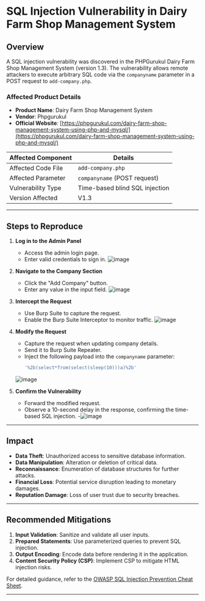 # SQL Injection Vulnerability in Dairy Farm Shop Management System

## Overview
A SQL injection vulnerability was discovered in the PHPGurukul Dairy Farm Shop Management System (version 1.3). The vulnerability allows remote attackers to execute arbitrary SQL code via the `companyname` parameter in a POST request to `add-company.php`.

### Affected Product Details
- **Product Name**: Dairy Farm Shop Management System  
- **Vendor**: Phpgurukul  
- **Official Website**: [https://phpgurukul.com/dairy-farm-shop-management-system-using-php-and-mysql/](https://phpgurukul.com/dairy-farm-shop-management-system-using-php-and-mysql/)  

| Affected Component      | Details                                                                 |
|-------------------------|-------------------------------------------------------------------------|
| Affected Code File      | `add-company.php`                                                      |
| Affected Parameter      | `companyname` (POST request)                                           |
| Vulnerability Type      | Time-based blind SQL injection                                         |
| Version Affected        | V1.3                                                                   |

---

## Steps to Reproduce

1. **Log in to the Admin Panel**  
   - Access the admin login page.  
   - Enter valid credentials to sign in.
    ![image](https://github.com/user-attachments/assets/76f3cd9a-fa7c-4bb3-80b7-12aa93040033)
 
2. **Navigate to the Company Section**  
   - Click the "Add Company" button.  
   - Enter any value in the input field.
    ![image](https://github.com/user-attachments/assets/f130aacd-983c-4e99-8bce-7a6b08820bdd)

3. **Intercept the Request**  
   - Use Burp Suite to capture the request.  
   - Enable the Burp Suite Interceptor to monitor traffic.
    ![image](https://github.com/user-attachments/assets/cc0011c5-62e0-4154-b07f-b400f3019cef)

4. **Modify the Request**  
   - Capture the request when updating company details.  
   - Send it to Burp Suite Repeater.  
   - Inject the following payload into the `companyname` parameter:  
     ```sql
     '%2b(select*from(select(sleep(10)))a)%2b'
     ```
    ![image](https://github.com/user-attachments/assets/6b3b024b-b8cb-4fcd-8969-dd15103a269e)

5. **Confirm the Vulnerability**  
   - Forward the modified request.  
   - Observe a 10-second delay in the response, confirming the time-based SQL injection.
 -![image](https://github.com/user-attachments/assets/f88184bd-ed6c-4976-8f1c-41a0ac832ebf)

---

## Impact
- **Data Theft**: Unauthorized access to sensitive database information.  
- **Data Manipulation**: Alteration or deletion of critical data.  
- **Reconnaissance**: Enumeration of database structures for further attacks.  
- **Financial Loss**: Potential service disruption leading to monetary damages.  
- **Reputation Damage**: Loss of user trust due to security breaches.  

---

## Recommended Mitigations
1. **Input Validation**: Sanitize and validate all user inputs.  
2. **Prepared Statements**: Use parameterized queries to prevent SQL injection.  
3. **Output Encoding**: Encode data before rendering it in the application.  
4. **Content Security Policy (CSP)**: Implement CSP to mitigate HTML injection risks.  

For detailed guidance, refer to the [OWASP SQL Injection Prevention Cheat Sheet](https://cheatsheetseries.owasp.org/cheatsheets/SQL_Injection_Prevention_Cheat_Sheet.html).  

---

 
